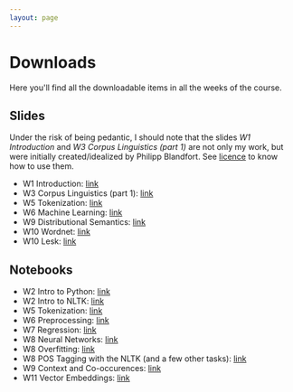 ```yaml
---
layout: page
---
```


Downloads
=========

Here you'll find all the downloadable items in all the weeks of the course.


Slides
------

Under the risk of being pedantic, I should note that
the slides _W1 Introduction_ and _W3 Corpus Linguistics (part 1)_
are not only my work, but were initially created/idealized by Philipp Blandfort.
See
[licence]({{site.baseurl}})
to know how to use them.

* W1 Introduction: [link]({{site.baseurl}}/slides/01_introduction_SS2020.pdf)
* W3 Corpus Linguistics (part 1): [link]({{site.baseurl}}/slides/03_corpus_linguistics.pdf)
* W5 Tokenization: [link]({{site.baseurl}}/slides/05_tokenization.pdf)
* W6 Machine Learning: [link]({{site.baseurl}}/slides/06_machine_learning.pdf)
* W9 Distributional Semantics: [link]({{site.baseurl}}/slides/09_distributional_semantics.pdf)
* W10 Wordnet: [link]({{site.baseurl}}/slides/10_wordnet.pdf)
* W10 Lesk: [link]({{site.baseurl}}/slides/10_lesk.pdf)


Notebooks
---------

* W2 Intro to Python: [link]({{site.baseurl}}/notebooks/W2_Intro_to_Python.ipynb)
* W2 Intro to NLTK: [link]({{site.baseurl}}/notebooks/W2_Intro_to_NLTK.ipynb)
* W5 Tokenization: [link]({{site.baseurl}}/notebooks/W5_Tokenization.ipynb)
* W6 Preprocessing: [link]({{site.baseurl}}/notebooks/W6_Preprocessing.ipynb)
* W7 Regression: [link]({{site.baseurl}}/notebooks/W7_Regression.zip)
* W8 Neural Networks: [link]({{site.baseurl}}/notebooks/W8_NeuralNetworks.zip)
* W8 Overfitting: [link]({{site.baseurl}}/notebooks/W8_Overfitting.ipynb)
* W8 POS Tagging with the NLTK (and a few other tasks): [link]({{site.baseurl}}/notebooks/W8_POSTaggingWithNLTK_AndAFewOtherTasks.ipynb)
* W9 Context and Co-occurences: [link]({{site.baseurl}}/notebooks/W9_ContextAndCooccurrences.ipynb)
* W11 Vector Embeddings: [link]({{site.baseurl}}/notebooks/W11_VectorEmbeddings.ipynb)

